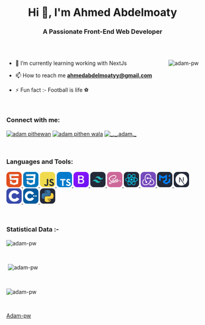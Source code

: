 <h1 align="center">Hi 👋, I'm Ahmed Abdelmoaty</h1>
<h3 align="center">A Passionate Front-End Web Developer</h3>

<br>

<br>

<p><img align="right" src="https://github.com/Adam-pw/Adam-pw/blob/main/animation_500_kxa883sd.gif" alt="adam-pw" /></p>


- 🌱 I’m currently learning working with NextJs

- 📫 How to reach me **ahmedabdelmoatyy@gmail.com**

- ⚡ Fun fact :- Football is life :soccer:	

<br>

<h3 align="left">Connect with me:</h3>
<p align="left">
  <a href="https://www.linkedin.com/in/abdelmoatyy/" target="blank"><img align="center"
      src="https://raw.githubusercontent.com/rahuldkjain/github-profile-readme-generator/master/src/images/icons/Social/linked-in-alt.svg"
      alt="adam pithewan" height="30" width="40" /></a>
  <a href="https://facebook.com/ahmedabdelmoatyy" target="blank"><img align="center"
      src="https://raw.githubusercontent.com/rahuldkjain/github-profile-readme-generator/master/src/images/icons/Social/facebook.svg"
      alt="adam pithen wala" height="30" width="40" /></a>
  <a href="[https://instagram.com/_._.adam._](https://instagram.com/ahmedabdelmoatyy?igshid=ZGUzMzM3NWJiOQ==)" target="blank"><img align="center"
      src="https://raw.githubusercontent.com/rahuldkjain/github-profile-readme-generator/master/src/images/icons/Social/instagram.svg"
      alt="_._.adam._" height="30" width="40" /></a>


</p>

<br>

<h3 align="left">Languages and Tools:</h3>
<p align="left">
  <a href="" target="_blank" rel="noreferrer"> <img
      src="https://github.com/tandpfun/skill-icons/blob/main/icons/HTML.svg"
      alt="Html" width="40" height="40" /> </a>
    <a href="" target="_blank" rel="noreferrer"> <img
      src="https://github.com/tandpfun/skill-icons/blob/main/icons/CSS.svg"
      alt="android" width="40" height="40" /> </a>
    <a href="" target="_blank" rel="noreferrer"> <img
      src="https://github.com/tandpfun/skill-icons/blob/main/icons/JavaScript.svg"
      alt="android" width="40" height="40" /> </a>
      <a href="" target="_blank" rel="noreferrer"> <img
      src="https://github.com/tandpfun/skill-icons/blob/main/icons/TypeScript.svg"
      alt="android" width="40" height="40" /> </a>
    <a href="" target="_blank" rel="noreferrer"> <img
      src="https://github.com/tandpfun/skill-icons/blob/main/icons/Bootstrap.svg"
      alt="android" width="40" height="40" /> </a>
    <a href="" target="_blank" rel="noreferrer"> <img
      src="https://github.com/tandpfun/skill-icons/blob/main/icons/TailwindCSS-Dark.svg"
      alt="android" width="40" height="40" /> </a>
    <a href="" target="_blank" rel="noreferrer"> <img
      src="https://github.com/tandpfun/skill-icons/blob/main/icons/Sass.svg"
      alt="android" width="40" height="40" /> </a>
      <a href="" target="_blank" rel="noreferrer"> <img
      src="https://github.com/tandpfun/skill-icons/blob/main/icons/React-Dark.svg"
      alt="android" width="40" height="40" /> </a>
        <a href="" target="_blank" rel="noreferrer"> <img
      src="https://github.com/tandpfun/skill-icons/blob/main/icons/Redux.svg"
      alt="android" width="40" height="40" /> </a>
        <a href="" target="_blank" rel="noreferrer"> <img
      src="https://github.com/tandpfun/skill-icons/blob/main/icons/MaterialUI-Dark.svg"
      alt="android" width="40" height="40" /> </a>
        <a href="" target="_blank" rel="noreferrer"> <img
      src="https://github.com/tandpfun/skill-icons/blob/main/icons/NextJS-Dark.svg"
      alt="android" width="40" height="40" /> </a>
          <a href="" target="_blank" rel="noreferrer"> <img
      src="https://github.com/tandpfun/skill-icons/blob/main/icons/C.svg"
      alt="android" width="40" height="40" /> </a>
          <a href="" target="_blank" rel="noreferrer"> <img
      src="https://github.com/tandpfun/skill-icons/blob/main/icons/CPP.svg"
      alt="android" width="40" height="40" /> </a>
          <a href="" target="_blank" rel="noreferrer"> <img
      src="https://github.com/tandpfun/skill-icons/blob/main/icons/Python-Dark.svg"
      alt="android" width="40" height="40" /> </a>

</p>

<br>

<h3>Statistical Data :-</h3>
<p><img align="center"
    src="https://github-readme-stats.vercel.app/api/top-langs?username=abdelmoatyyy&show_icons=true&locale=en&bg_color=0d1117&text_color=ffffff&layout=compact"
    alt="adam-pw" 
    bg_color=#808080/></p>

<br>

<p>&nbsp;<img align="center" src="https://github-readme-stats.vercel.app/api?username=adam-pw&show_icons=true&locale=en&bg_color=0d1117&text_color=ffffff&repo=convoychat"
    alt="adam-pw" /></p>

<br>

<p><img align="center" src="https://github-readme-streak-stats.herokuapp.com/?user=Adam-pw&theme=dark&background=0d1117&date_format=M%20j%5B%2C%20Y%5D" alt="adam-pw" /></p>
      
<p align="left"> <a href="https://twitter.com/" target="blank"><img
      src="https://img.shields.io/twitter/follow/?logo=twitter&style=for-the-badge" alt="" /></a> </p>

[Adam-pw](https://github.com/Adam-pw)

